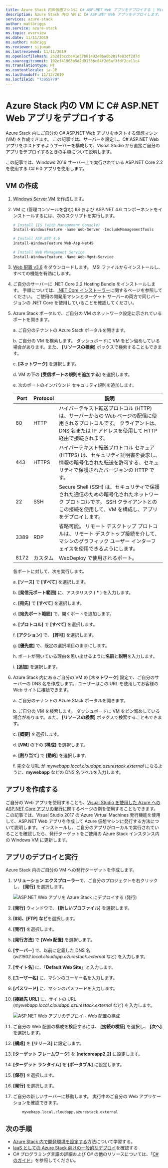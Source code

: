 ```yaml
---
title: Azure Stack 内の仮想マシンに C# ASP.NET Web アプリをデプロイする | Microsoft Docs
description: Azure Stack 内の VM に C# ASP.NET Web アプリをデプロイします。
services: azure-stack
author: mattbriggs
ms.service: azure-stack
ms.topic: overview
ms.date: 11/11/2019
ms.author: mabrigg
ms.reviewer: sijuman
ms.lastreviewed: 11/11/2019
ms.openlocfilehash: 2b2d1bccbe41e57b81492e0ba0b201fe03df2d7d
ms.sourcegitcommit: 102ef41963b5d2d91336c84f2d6af3fdf2ce11c4
ms.translationtype: HT
ms.contentlocale: ja-JP
ms.lasthandoff: 11/12/2019
ms.locfileid: "73955770"
---
```

# <a name="deploy-a-c-aspnet-web-app-to-a-vm-in-azure-stack"></a>Azure Stack 内の VM に C# ASP.NET Web アプリをデプロイする

Azure Stack 内にご自分の C# ASP.NET Web アプリをホストする仮想マシン (VM) を作成できます。 この記事では、サーバーを設定し、C# ASP.NET Web アプリをホストするようサーバーを構成して、Visual Studio から直接ご自分のアプリをデプロイするときの手順について説明します。

この記事では、Windows 2016 サーバー上で実行されている ASP.NET Core 2.2 を使用する C# 6.0 アプリを使用します。

## <a name="create-a-vm"></a>VM の作成

1. [Windows Server VM](azure-stack-quick-windows-portal.md) を作成します。

1. VM に (管理コンソールを含む) IIS および ASP.NET 4.6 コンポーネントをインストールするには、次のスクリプトを実行します。

    ```PowerShell  
    # Install IIS (with Management Console)
    Install-WindowsFeature -name Web-Server -IncludeManagementTools
    
    # Install ASP.NET 4.6
    Install-WindowsFeature Web-Asp-Net45
    
    # Install Web Management Service
    Install-WindowsFeature -Name Web-Mgmt-Service
    ```

1. [Web 配置 v3.6](https://www.microsoft.com/download/details.aspx?id=43717) をダウンロードします。 MSI ファイルからインストールし、すべての機能を有効にします。

1. ご自分のサーバーに .NET Core 2.2 Hosting Bundle をインストールします。 手順については、[.NET Core インストーラー](https://dotnet.microsoft.com/download/dotnet-core/2.2)に関するページを参照してください。 ご使用の開発用マシンとターゲット サーバーの両方で同じバージョンの .NET Core を使用していることを確認してください。

1. Azure Stack ポータルで、ご自分の VM のネットワーク設定に示されているポートを開きます。

    a. ご自分のテナントの Azure Stack ポータルを開きます。

    b. ご自分の VM を検索します。 ダッシュボードに VM をピン留めしている場合があります。また、 **[リソースの検索]** ボックスで検索することもできます。

    c. **[ネットワーク]** を選択します。

    d. VM の下の **[受信ポートの規則を追加する]** を選択します。

    e. 次のポートのインバウンド セキュリティ規則を追加します。

    | Port | Protocol | 説明 |
    | --- | --- | --- |
    | 80 | HTTP | ハイパーテキスト転送プロトコル (HTTP) は、サーバーからの Web ページの配信に使用されるプロトコルです。 クライアントは、DNS 名または IP アドレスを使用して HTTP 経由で接続されます。 |
    | 443 | HTTPS | ハイパーテキスト転送プロトコル セキュア (HTTPS) は、セキュリティ証明書を要求し、情報の暗号化された転送を許可する、セキュリティで保護されたバージョンの HTTP です。  |
    | 22 | SSH | Secure Shell (SSH) は、セキュリティで保護された通信のための暗号化されたネットワーク プロトコルです。 SSH クライアントとのこの接続を使用して、VM を構成し、アプリをデプロイします。 |
    | 3389 | RDP | 省略可能。 リモート デスクトップ プロトコルは、リモート デスクトップ接続を介して、マシンのグラフィック ユーザー インターフェイスを使用できるようにします。   |
    | 8172 | カスタム | WebDeploy で使用されるポート。 |

    各ポートに対して、次を実行します。

    a. **[ソース]** で **[すべて]** を選択します。

    b. **[発信元ポート範囲]** に、アスタリスク ( **\*** ) を入力します。

    c. **[宛先]** で **[すべて]** を選択します。

    d. **[宛先ポート範囲]** で、開くポートを追加します。

    e. **[プロトコル]** で **[すべて]** を選択します。

    f. **[アクション]** で、 **[許可]** を選択します。

    g. **[優先度]** で、既定の選択項目のままにします。

    h. ポートが開いている理由を思い出せるように**名前**と**説明**を入力します。

    i. **[追加]** を選択します。

1.  Azure Stack 内にあるご自分の VM の **[ネットワーク]** 設定で、ご自分のサーバーの DNS 名を作成します。 ユーザーはこの URL を使用してお客様の Web サイトに接続できます。

    a. ご自分のテナントの Azure Stack ポータルを開きます。

    b. ご自分の VM を検索します。 ダッシュボードに VM をピン留めしている場合があります。また、 **[リソースの検索]** ボックスで検索することもできます。

    c. **[概要]** を選択します。

    d. **[VM]** の下の **[構成]** を選択します。

    e. **[割り当て]** で **[動的]** を選択します。

    f. 完全な URL が *mywebapp.local.cloudapp.azurestack.external* になるように、**mywebapp** などの DNS 名ラベルを入力します。

## <a name="create-an-app"></a>アプリを作成する 

ご自分の Web アプリを使用することも、[Visual Studio を使用した Azure への ASP.NET Core アプリの発行](https://docs.microsoft.com/aspnet/core/tutorials/razor-pages/razor-pages-start?view=aspnetcore-2.2&tabs=visual-studio
)に関するページの例を使用することもできます。 この記事では、Visual Studio 2017 の Azure Virtual Machines 発行機能を使用して、ASP.NET Web アプリを作成して Azure 仮想マシンに発行する方法について説明します。 インストールし、ご自分のアプリがローカルで実行されていることを確認したら、発行ターゲットをご使用の Azure Stack インスタンス内の Windows VM に更新します。

## <a name="deploy-and-run-the-app"></a>アプリのデプロイと実行

Azure Stack 内のご自分の VM への発行ターゲットを作成します。

1. **ソリューション エクスプローラー**で、ご自分のプロジェクトを右クリックし、 **[発行]** を選択します。

    ![ASP.NET Web アプリを Azure Stack にデプロイする (発行)](media/azure-stack-dev-start-howto-vm-dotnet/deploy-app-to-azure-stack.png)

1. **[発行]** ウィンドウで、 **[新しいプロファイル]** を選択します。
1. **[IIS]、[FTP] など**を選択します。
1. **[発行]** を選択します。
1. **[発行方法]** で **[Web 配置]** を選択します。
1. **[サーバー]** で、以前に定義した DNS 名 (*w21902.local.cloudapp.azurestack.external* など) を入力します。
1. **[サイト名]** に、「**Default Web Site**」と入力します。
1. **[ユーザー名]** に、マシンのユーザー名を入力します。
1. **[パスワード]** に、マシンのパスワードを入力します。
1. **[接続先 URL]** に、サイトの URL (*mywebapp.local.cloudapp.azurestack.external* など) を入力します。

    ![ASP.NET Web アプリのデプロイ - Web 配置の構成](media/azure-stack-dev-start-howto-vm-dotnet/configure-web-deploy.png)

1. ご自分の Web 配置の構成を検証するには、 **[接続の検証]** を選択し、 **[次へ]** を選択します。
1. **[構成]** を **[リリース]** に設定します。
1. **[ターゲット フレームワーク]** を **[netcoreapp2.2]** に設定します。
1. **[ターゲット ランタイム]** を **[ポータブル]** に設定します。
1. **[保存]** を選択します。
1. **[発行]** を選択します。
1. ご自分の新しいサーバーに移動します。 実行中のご自分の Web アプリケーションを確認できます。

    ```http  
        mywebapp.local.cloudapp.azurestack.external
    ```

## <a name="next-steps"></a>次の手順

- [Azure Stack 内で開発環境を設定する](azure-stack-dev-start.md)方法について学習する。
- [IaaS としての Azure Stack 向けの一般的なデプロイ](azure-stack-dev-start-deploy-app.md)を確認する
- C# プログラミング言語の詳細および C# の他のリソースについては、「[C# のガイド](https://docs.microsoft.com/dotnet/csharp/)」を参照してください。
